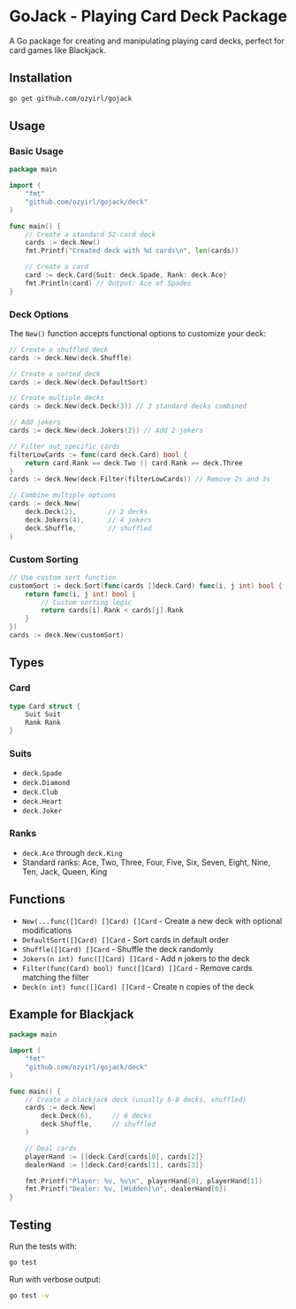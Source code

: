 # GoJack - Playing Card Deck Package

A Go package for creating and manipulating playing card decks, perfect for card games like Blackjack.

## Installation

```bash
go get github.com/ozyirl/gojack
```

## Usage

### Basic Usage

```go
package main

import (
    "fmt"
    "github.com/ozyirl/gojack/deck"
)

func main() {
    // Create a standard 52-card deck
    cards := deck.New()
    fmt.Printf("Created deck with %d cards\n", len(cards))

    // Create a card
    card := deck.Card{Suit: deck.Spade, Rank: deck.Ace}
    fmt.Println(card) // Output: Ace of Spades
}
```

### Deck Options

The `New()` function accepts functional options to customize your deck:

```go
// Create a shuffled deck
cards := deck.New(deck.Shuffle)

// Create a sorted deck
cards := deck.New(deck.DefaultSort)

// Create multiple decks
cards := deck.New(deck.Deck(3)) // 3 standard decks combined

// Add jokers
cards := deck.New(deck.Jokers(2)) // Add 2 jokers

// Filter out specific cards
filterLowCards := func(card deck.Card) bool {
    return card.Rank == deck.Two || card.Rank == deck.Three
}
cards := deck.New(deck.Filter(filterLowCards)) // Remove 2s and 3s

// Combine multiple options
cards := deck.New(
    deck.Deck(2),        // 2 decks
    deck.Jokers(4),      // 4 jokers
    deck.Shuffle,        // shuffled
)
```

### Custom Sorting

```go
// Use custom sort function
customSort := deck.Sort(func(cards []deck.Card) func(i, j int) bool {
    return func(i, j int) bool {
        // Custom sorting logic
        return cards[i].Rank < cards[j].Rank
    }
})
cards := deck.New(customSort)
```

## Types

### Card

```go
type Card struct {
    Suit Suit
    Rank Rank
}
```

### Suits

- `deck.Spade`
- `deck.Diamond`
- `deck.Club`
- `deck.Heart`
- `deck.Joker`

### Ranks

- `deck.Ace` through `deck.King`
- Standard ranks: Ace, Two, Three, Four, Five, Six, Seven, Eight, Nine, Ten, Jack, Queen, King

## Functions

- `New(...func([]Card) []Card) []Card` - Create a new deck with optional modifications
- `DefaultSort([]Card) []Card` - Sort cards in default order
- `Shuffle([]Card) []Card` - Shuffle the deck randomly
- `Jokers(n int) func([]Card) []Card` - Add n jokers to the deck
- `Filter(func(Card) bool) func([]Card) []Card` - Remove cards matching the filter
- `Deck(n int) func([]Card) []Card` - Create n copies of the deck

## Example for Blackjack

```go
package main

import (
    "fmt"
    "github.com/ozyirl/gojack/deck"
)

func main() {
    // Create a blackjack deck (usually 6-8 decks, shuffled)
    cards := deck.New(
        deck.Deck(6),     // 6 decks
        deck.Shuffle,     // shuffled
    )

    // Deal cards
    playerHand := []deck.Card{cards[0], cards[2]}
    dealerHand := []deck.Card{cards[1], cards[3]}

    fmt.Printf("Player: %v, %v\n", playerHand[0], playerHand[1])
    fmt.Printf("Dealer: %v, [Hidden]\n", dealerHand[0])
}
```

## Testing

Run the tests with:

```bash
go test
```

Run with verbose output:

```bash
go test -v
```
